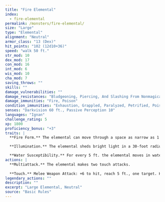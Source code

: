 ```yaml
---
title: "Fire Elemental"
index:
  - fire-elemental
permalink: /monsters/fire-elemental/
size: "Large"
type: "Elemental"
alignment: "Neutral"
armor_class: "13 (Dex)"
hit_points: "102 (12d10+36)"
speed: "walk 50 ft."
str_mod: 10
dex_mod: 17
con_mod: 16
int_mod: 6
wis_mod: 10
cha_mod: 7
saving_throws: ""
skills: ""
damage_vulnerabilities: ""
damage_resistances: "Bludgeoning, Piercing, And Slashing From Nonmagical Weapons"
damage_immunities: "Fire, Poison"
condition_immunities: "Exhaustion, Grappled, Paralyzed, Petrified, Poisoned, Prone, Restrained, Unconscious"
senses: "Darkvision 60 ft., Passive Perception 10"
languages: "Ignan"
challenge_rating: 5
xp: 1800
proficiency_bonus: "+3"
traits: |
  **Fire Form.** The elemental can move through a space as narrow as 1 inch wide without squeezing. A creature that touches the elemental or hits it with a melee attack while within 5 ft. of it takes 5 (1d10) fire damage. In addition, the elemental can enter a hostile creature's space and stop there. The first time it enters a creature's space on a turn, that creature takes 5 (1d10) fire damage and catches fire; until someone takes an action to douse the fire, the creature takes 5 (1d10) fire damage at the start of each of its turns.

  **Illumination.** The elemental sheds bright light in a 30-foot radius and dim light in an additional 30 ft..

  **Water Susceptibility.** For every 5 ft. the elemental moves in water, or for every gallon of water splashed on it, it takes 1 cold damage.
actions: |
  **Multiattack.** The elemental makes two touch attacks.
  
  **Touch.** Melee Weapon Attack: +6 to hit, reach 5 ft., one target. Hit: 10 (2d6 + 3) fire damage. If the target is a creature or a flammable object, it ignites. Until a creature takes an action to douse the fire, the target takes 5 (1d10) fire damage at the start of each of its turns.  
legendary_actions: ""
description: ""
excerpt: "Large Elemental, Neutral"
source: "Basic Rules"
---
```

